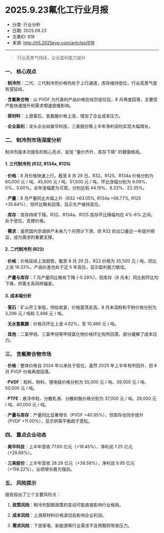 # 2025.9.23氟化工行业月报

- 分类: 行业分析
- 日期: 2025.09.23
- 文章ID: 618
- 来源: http://h5.2025eyp.com/articles/618

---

> 行业高景气持续，企业盈利能力提升

### **一、 核心观点**

· **制冷剂**：二代、三代制冷剂价格均处于上行通道，库存维持低位，行业高景气度有望延续。

· **含氟聚合物**：以 PVDF 为代表的产品价格在经历低位后，8 月再度回落，主要受产能快速提升和需求增速放缓影响。

· **原材料**：上游萤石、氢氟酸价格上涨，增加了企业成本压力。

· **企业盈利**：龙头企业如昊华科技、三美股份等上半年净利润均实现大幅增长。

### **二、 制冷剂市场深度分析**

制冷剂是本次报告的核心亮点，呈现 “量价齐升、库存下降” 的健康格局。

#### **1. 三代制冷剂 (R32, R134a, R125)**

· **价格**：8 月价格快速上行。截至 8 月 29 日，R32、R125、R134a 价格分别为 60,000 元 / 吨、45,500 元 / 吨、51,500 元 / 吨，环比涨幅分别为 9.09%、0%、3.00%。全年涨幅更为可观，分别达到 44.19%、8.33%、22.35%。

· **产量**：8 月产量同比大幅上升（R32 +63.05%, R134a +66.77%, R125 +35.64%），但环比略有回落，显示生产维持高位。

· **库存**：库存持续下降。R32、R134a、R125 库存环比降幅均在 4%-6% 之间，处于低位，支撑价格。

· **需求**：虽然国内空调排产未来几个月预计下滑，但 R32 的出口量近一年提升明显，成为需求的重要支撑。

#### **2. 二代制冷剂 (R22)**

· **价格**：价格延续上涨趋势。截至 8 月 29 日，R22 价格为 35,500 元 / 吨，同比上涨 18.33%。产品价差也处于近 5 年高位，显示盈利能力极佳。

· **产量与库存**：7 月产量同比略有下降 (-0.29%)，但库存（8 月末）同比和环比均下降，供需关系同样偏紧。

#### **3. 成本端分析**

· **萤石**：矿山开工率低，供给收紧，价格震荡走高。8 月末湿粉和干粉价格分别为 3,296 元 / 吨和 3,496 元 / 吨。

· **无水氢氟酸**：价格月环比上涨 4.62%，至 10,466 元 / 吨。

· **其他**：二氯甲烷、三氯甲烷等甲烷氯化物价格环比有所回落，部分缓解了成本压力。

### **三、 含氟聚合物市场**

· **价格**：整体价格自 2024 年以来处于低位。虽然 2025 年上半年有所回升，但 8 月 PVDF 价格再度回落。

· **PVDF**：粒料、粉料、锂电级价格分别为 55,000 元 / 吨、39,000 元 / 吨、50,000 元 / 吨。

· **PTFE**：悬浮中粒、分散乳液、分散树脂价格分别为 37,000 元 / 吨、28,000 元 / 吨、40,000 元 / 吨。

· **产量与库存**：产量同比显著增长（PVDF +40.95%），但库存也同步提升（PVDF +11.00%），显示供需平衡趋于宽松。

### **四、 重点企业动态**

· **昊华科技**：上半年营收 77.60 亿元（+19.45%），净利润 7.25 亿元（+29.68%）。

· **三美股份**：上半年营收 28.28 亿元（+38.58%），净利润 9.95 亿元（+159.22%），业绩增长极为强劲。

### **五、 风险提示**

报告指出了三个主要风险点：

00001. **政策风险**：制冷剂配额政策的变动可能直接影响行业格局。

00002. **成本风险**：上游原材料价格波动会影响企业利润。

00003. **需求风险**：下游家电、新能源等行业需求不及预期将带来压力。

